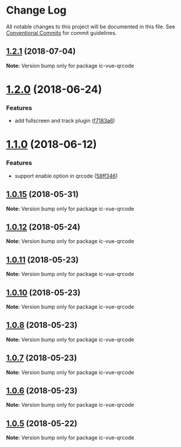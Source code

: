# Change Log

All notable changes to this project will be documented in this file.
See [Conventional Commits](https://conventionalcommits.org) for commit guidelines.

<a name="1.2.1"></a>
## [1.2.1](https://github.com/xxxxxMiss/ic-utils/tree/master/packages/qrcode/compare/ic-vue-qrcode@1.2.0...ic-vue-qrcode@1.2.1) (2018-07-04)




**Note:** Version bump only for package ic-vue-qrcode

<a name="1.2.0"></a>
# [1.2.0](https://github.com/xxxxxMiss/ic-utils/tree/master/packages/qrcode/compare/ic-vue-qrcode@1.1.0...ic-vue-qrcode@1.2.0) (2018-06-24)


### Features

* add fullscreen and track plugin ([f7183a6](https://github.com/xxxxxMiss/ic-utils/tree/master/packages/qrcode/commit/f7183a6))




<a name="1.1.0"></a>
# [1.1.0](https://github.com/xxxxxMiss/ic-utils/tree/master/packages/qrcode/compare/ic-vue-qrcode@1.0.15...ic-vue-qrcode@1.1.0) (2018-06-12)


### Features

* support enable option in qrcode ([58ff346](https://github.com/xxxxxMiss/ic-utils/tree/master/packages/qrcode/commit/58ff346))




<a name="1.0.15"></a>
## [1.0.15](https://github.com/xxxxxMiss/ic-utils/tree/master/packages/qrcode/compare/ic-vue-qrcode@1.0.14...ic-vue-qrcode@1.0.15) (2018-05-31)




**Note:** Version bump only for package ic-vue-qrcode

<a name="1.0.12"></a>
## [1.0.12](https://github.com/xxxxxMiss/ic-utils/tree/master/packages/qrcode/compare/ic-vue-qrcode@1.0.11...ic-vue-qrcode@1.0.12) (2018-05-24)




**Note:** Version bump only for package ic-vue-qrcode

<a name="1.0.11"></a>
## [1.0.11](https://github.com/xxxxxMiss/ic-utils/tree/master/packages/qrcode/compare/ic-vue-qrcode@1.0.10...ic-vue-qrcode@1.0.11) (2018-05-23)




**Note:** Version bump only for package ic-vue-qrcode

<a name="1.0.10"></a>
## [1.0.10](https://github.com/xxxxxMiss/ic-utils/tree/master/packages/qrcode/compare/ic-vue-qrcode@1.0.8...ic-vue-qrcode@1.0.10) (2018-05-23)




**Note:** Version bump only for package ic-vue-qrcode

<a name="1.0.8"></a>
## [1.0.8](https://github.com/xxxxxMiss/ic-utils/tree/master/packages/qrcode/compare/ic-vue-qrcode@1.0.7...ic-vue-qrcode@1.0.8) (2018-05-23)




**Note:** Version bump only for package ic-vue-qrcode

<a name="1.0.7"></a>
## [1.0.7](https://github.com/xxxxxMiss/ic-utils/tree/master/packages/qrcode/compare/ic-vue-qrcode@1.0.6...ic-vue-qrcode@1.0.7) (2018-05-23)




**Note:** Version bump only for package ic-vue-qrcode

<a name="1.0.6"></a>
## [1.0.6](https://github.com/xxxxxMiss/ic-utils/tree/master/packages/qrcode/compare/ic-vue-qrcode@1.0.5...ic-vue-qrcode@1.0.6) (2018-05-23)




**Note:** Version bump only for package ic-vue-qrcode

<a name="1.0.5"></a>
## [1.0.5](https://github.com/xxxxxMiss/ic-utils/tree/master/packages/qrcode/compare/ic-vue-qrcode@1.0.3...ic-vue-qrcode@1.0.5) (2018-05-22)




**Note:** Version bump only for package ic-vue-qrcode
